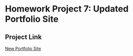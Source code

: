 # Homework Project 7: Updated Portfolio Site

## Project Link
[New Portfolio Site](https://cndbrtn.github.io/Portfolio)
